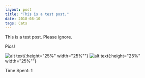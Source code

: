 ```yaml
---
layout: post
title: "This is a test post."
date: 2018-08-10
tags: Cats
---
```


This is a test post. Please ignore.

Pics!

![alt text](https://rv8bebo.com/pics/2018-08-10.1.jpg "Image 1"){:height="25%" width="25%""}
![alt text](https://rv8bebo.com/pics/2018-08-10.2.jpg "Image 2"){:height="25%" width="25%""}


Time Spent: 1
